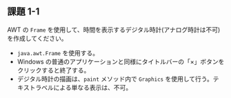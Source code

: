 ## 課題 1-1

AWT の `Frame` を使用して、時間を表示するデジタル時計(アナログ時計は不可)を作成してください。

* `java.awt.Frame` を使用する。
* Windows の普通のアプリケーションと同様にタイトルバーの「×」ボタンをクリックすると終了する。
* デジタル時計の描画は、`paint` メソッド内で `Graphics` を使用して行う。テキストラベルによる単なる表示は、不可。
